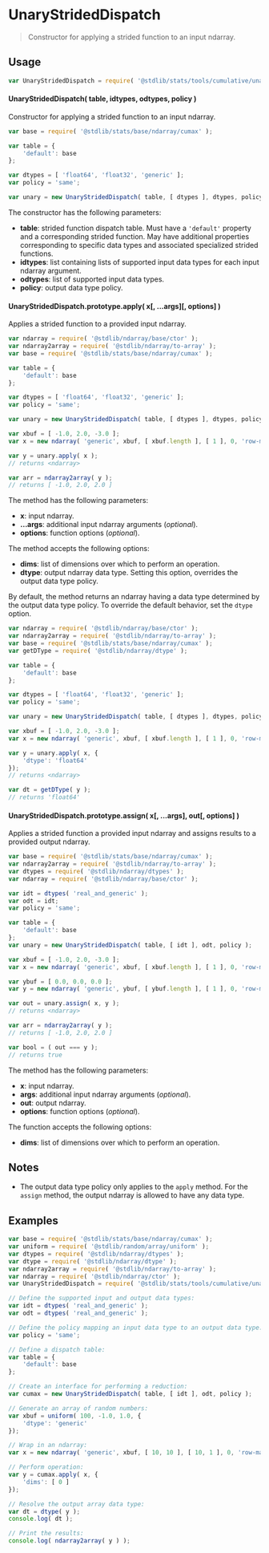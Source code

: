 <!--

@license Apache-2.0

Copyright (c) 2025 The Stdlib Authors.

Licensed under the Apache License, Version 2.0 (the "License");
you may not use this file except in compliance with the License.
You may obtain a copy of the License at

   http://www.apache.org/licenses/LICENSE-2.0

Unless required by applicable law or agreed to in writing, software
distributed under the License is distributed on an "AS IS" BASIS,
WITHOUT WARRANTIES OR CONDITIONS OF ANY KIND, either express or implied.
See the License for the specific language governing permissions and
limitations under the License.

-->

# UnaryStridedDispatch

> Constructor for applying a strided function to an input ndarray.

<section class="usage">

## Usage

```javascript
var UnaryStridedDispatch = require( '@stdlib/stats/tools/cumulative/unary-strided-dispatch' );
```

#### UnaryStridedDispatch( table, idtypes, odtypes, policy )

Constructor for applying a strided function to an input ndarray.

```javascript
var base = require( '@stdlib/stats/base/ndarray/cumax' );

var table = {
    'default': base
};

var dtypes = [ 'float64', 'float32', 'generic' ];
var policy = 'same';

var unary = new UnaryStridedDispatch( table, [ dtypes ], dtypes, policy );
```

The constructor has the following parameters:

-   **table**: strided function dispatch table. Must have a `'default'` property and a corresponding strided function. May have additional properties corresponding to specific data types and associated specialized strided functions.
-   **idtypes**: list containing lists of supported input data types for each input ndarray argument.
-   **odtypes**: list of supported input data types.
-   **policy**: output data type policy.

#### UnaryStridedDispatch.prototype.apply( x\[, ...args]\[, options] )

Applies a strided function to a provided input ndarray.

```javascript
var ndarray = require( '@stdlib/ndarray/base/ctor' );
var ndarray2array = require( '@stdlib/ndarray/to-array' );
var base = require( '@stdlib/stats/base/ndarray/cumax' );

var table = {
    'default': base
};

var dtypes = [ 'float64', 'float32', 'generic' ];
var policy = 'same';

var unary = new UnaryStridedDispatch( table, [ dtypes ], dtypes, policy );

var xbuf = [ -1.0, 2.0, -3.0 ];
var x = new ndarray( 'generic', xbuf, [ xbuf.length ], [ 1 ], 0, 'row-major' );

var y = unary.apply( x );
// returns <ndarray>

var arr = ndarray2array( y );
// returns [ -1.0, 2.0, 2.0 ]
```

The method has the following parameters:

-   **x**: input ndarray.
-   **...args**: additional input ndarray arguments (_optional_).
-   **options**: function options (_optional_).

The method accepts the following options:

-   **dims**: list of dimensions over which to perform an operation.
-   **dtype**: output ndarray data type. Setting this option, overrides the output data type policy.

By default, the method returns an ndarray having a data type determined by the output data type policy. To override the default behavior, set the `dtype` option.

```javascript
var ndarray = require( '@stdlib/ndarray/base/ctor' );
var ndarray2array = require( '@stdlib/ndarray/to-array' );
var base = require( '@stdlib/stats/base/ndarray/cumax' );
var getDType = require( '@stdlib/ndarray/dtype' );

var table = {
    'default': base
};

var dtypes = [ 'float64', 'float32', 'generic' ];
var policy = 'same';

var unary = new UnaryStridedDispatch( table, [ dtypes ], dtypes, policy );

var xbuf = [ -1.0, 2.0, -3.0 ];
var x = new ndarray( 'generic', xbuf, [ xbuf.length ], [ 1 ], 0, 'row-major' );

var y = unary.apply( x, {
    'dtype': 'float64'
});
// returns <ndarray>

var dt = getDType( y );
// returns 'float64'
```

#### UnaryStridedDispatch.prototype.assign( x\[, ...args], out\[, options] )

Applies a strided function a provided input ndarray and assigns results to a provided output ndarray.

```javascript
var base = require( '@stdlib/stats/base/ndarray/cumax' );
var ndarray2array = require( '@stdlib/ndarray/to-array' );
var dtypes = require( '@stdlib/ndarray/dtypes' );
var ndarray = require( '@stdlib/ndarray/base/ctor' );

var idt = dtypes( 'real_and_generic' );
var odt = idt;
var policy = 'same';

var table = {
    'default': base
};
var unary = new UnaryStridedDispatch( table, [ idt ], odt, policy );

var xbuf = [ -1.0, 2.0, -3.0 ];
var x = new ndarray( 'generic', xbuf, [ xbuf.length ], [ 1 ], 0, 'row-major' );

var ybuf = [ 0.0, 0.0, 0.0 ];
var y = new ndarray( 'generic', ybuf, [ ybuf.length ], [ 1 ], 0, 'row-major' );

var out = unary.assign( x, y );
// returns <ndarray>

var arr = ndarray2array( y );
// returns [ -1.0, 2.0, 2.0 ]

var bool = ( out === y );
// returns true
```

The method has the following parameters:

-   **x**: input ndarray.
-   **args**: additional input ndarray arguments (_optional_).
-   **out**: output ndarray.
-   **options**: function options (_optional_).

The function accepts the following options:

-   **dims**: list of dimensions over which to perform an operation.

</section>

<!-- /.usage -->

<section class="notes">

## Notes

-   The output data type policy only applies to the `apply` method. For the `assign` method, the output ndarray is allowed to have any data type.

</section>

<!-- /.notes -->

<section class="examples">

## Examples

<!-- eslint no-undef: "error" -->

```javascript
var base = require( '@stdlib/stats/base/ndarray/cumax' );
var uniform = require( '@stdlib/random/array/uniform' );
var dtypes = require( '@stdlib/ndarray/dtypes' );
var dtype = require( '@stdlib/ndarray/dtype' );
var ndarray2array = require( '@stdlib/ndarray/to-array' );
var ndarray = require( '@stdlib/ndarray/ctor' );
var UnaryStridedDispatch = require( '@stdlib/stats/tools/cumulative/unary-strided-dispatch' );

// Define the supported input and output data types:
var idt = dtypes( 'real_and_generic' );
var odt = dtypes( 'real_and_generic' );

// Define the policy mapping an input data type to an output data type:
var policy = 'same';

// Define a dispatch table:
var table = {
    'default': base
};

// Create an interface for performing a reduction:
var cumax = new UnaryStridedDispatch( table, [ idt ], odt, policy );

// Generate an array of random numbers:
var xbuf = uniform( 100, -1.0, 1.0, {
    'dtype': 'generic'
});

// Wrap in an ndarray:
var x = new ndarray( 'generic', xbuf, [ 10, 10 ], [ 10, 1 ], 0, 'row-major' );

// Perform operation:
var y = cumax.apply( x, {
    'dims': [ 0 ]
});

// Resolve the output array data type:
var dt = dtype( y );
console.log( dt );

// Print the results:
console.log( ndarray2array( y ) );
```

</section>

<!-- /.examples -->

<!-- Section for related `stdlib` packages. Do not manually edit this section, as it is automatically populated. -->

<section class="related">

</section>

<!-- /.related -->

<!-- Section for all links. Make sure to keep an empty line after the `section` element and another before the `/section` close. -->

<section class="links">

</section>

<!-- /.links -->
